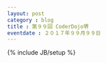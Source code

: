 ```yaml
---
layout: post
category : blog
title : 第９９回 CoderDojo堺
eventdate : ２０１７年９９月９９日
---
```

{% include JB/setup %}
<!-- 画像の注意点
　もし、アップした画像の向きがおかしい場合、画像処理ツールで回転させてからアップして下さい。
-->
